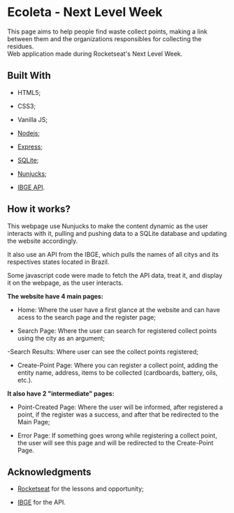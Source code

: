 # Ecoleta - Next Level Week

This page aims to help people find waste collect points, making a link between them and the organizations responsibles for collecting the residues.    
Web application made during Rocketseat's Next Level Week.

## Built With

- HTML5;

- CSS3;

- Vanilla JS;

- [Nodejs](https://nodejs.org/en/);

- [Express](https://expressjs.com/pt-br/);

- [SQLite](https://www.sqlite.org/index.html);

- [Nunjucks](https://github.com/mozilla/nunjucks);

- [IBGE API](https://servicodados.ibge.gov.br/api/docs).

## How it works?

This webpage use Nunjucks to make the content dynamic as the user interacts with it, pulling and pushing data to a SQLite database and updating the website accordingly.  

It also use an API from the IBGE, which pulls the names of all citys and its respectives states located in Brazil.  

Some javascript code were made to fetch the API data, treat it, and display it on the webpage, as the user interacts.

**The website have 4 main pages:**  

- Home: Where the user have a first glance at the website and can have acess to the search page and the register page;

- Search Page: Where the user can search for registered collect points using the city as an argument;

-Search Results: Where user can see the collect points registered;

- Create-Point Page: Where you can register a collect point, adding the entity name, address, items to be collected (cardboards, battery, oils, etc.).

**It also have 2 "intermediate" pages:**  

- Point-Created Page: Where the user will be informed, after registered a point, if the register was a success, and after that be redirected to the Main Page;

- Error Page: If something goes wrong while registering a collect point, the user will see this page and will be redirected to the Create-Point Page.

## Acknowledgments

- [Rocketseat](https://rocketseat.com.br/) for the lessons and opportunity;

- [IBGE](https://servicodados.ibge.gov.br/api/docs) for the API.

